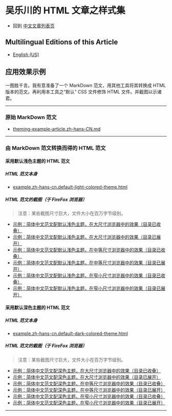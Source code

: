 <link rel="stylesheet" href="../../../dist/css/wulechuan-styles-for-html-via-markdown--vscode.default.min.css">

# 吴乐川的 HTML 文章之样式集

- 回到 [中文文章列表页](../../../ReadMe.zh-hans-CN.md)


## Multilingual Editions of this Article

- [English (US)](../en-US/application-examples.md)




## 应用效果示例

一图胜千言。我有意准备了一个 MarkDown 范文，用其他工具将其转换成 HTML 版本的范文。再利用本工具之“默认” CSS 文件修饰 HTML 文件。并截图以示诸君。

-----

### 原始 MarkDown 范文

- [theming-example-article.zh-hans-CN.md](../../examples/source-markdown-files/theming-example-article.zh-hans-CN.md)

-----

### 由 MarkDown 范文转换而得的 HTML 范文

#### 采用默认浅色主题的 HTML 范文

##### HTML 范文本身

- [example.zh-hans-cn.default-light-colored-theme.html](../../examples/rendered/html/example.zh-hans-cn.default-light-colored-theme.html)


##### HTML 范文的截图（于 FireFox 浏览器）

> 注意：某些截图尺寸巨大，文件大小在百万字节级别。


- [示例：简体中文范文配默认浅色主题，在大尺寸浏览器中的效果（目录已收叠）](../../examples/rendered/snapshots/示例：简体中文范文配默认浅色主题，在大尺寸浏览器中的效果（目录已收叠）.png)
- [示例：简体中文范文配默认浅色主题，在大尺寸浏览器中的效果（目录已展开）](../../examples/rendered/snapshots/示例：简体中文范文配默认浅色主题，在大尺寸浏览器中的效果（目录已展开）.png)
- [示例：简体中文范文配默认浅色主题，在中等尺寸浏览器中的效果（目录已收叠）](../../examples/rendered/snapshots/示例：简体中文范文配默认浅色主题，在中等尺寸浏览器中的效果（目录已收叠）.png)
- [示例：简体中文范文配默认浅色主题，在中等尺寸浏览器中的效果（目录已展开）](../../examples/rendered/snapshots/示例：简体中文范文配默认浅色主题，在中等尺寸浏览器中的效果（目录已展开）.png)
- [示例：简体中文范文配默认浅色主题，在窄小尺寸浏览器中的效果（目录已收叠）](../../examples/rendered/snapshots/示例：简体中文范文配默认浅色主题，在窄小尺寸浏览器中的效果（目录已收叠）.png)
- [示例：简体中文范文配默认浅色主题，在窄小尺寸浏览器中的效果（目录已展开）](../../examples/rendered/snapshots/示例：简体中文范文配默认浅色主题，在窄小尺寸浏览器中的效果（目录已展开）.png)


#### 采用默认深色主题的 HTML 范文

##### HTML 范文本身

- [example.zh-hans-cn.default-dark-colored-theme.html](../../examples/rendered/html/example.zh-hans-cn.default-dark-colored-theme.html)


##### HTML 范文的截图（于 FireFox 浏览器）

> 注意：某些截图尺寸巨大，文件大小在百万字节级别。

- [示例：简体中文范文配深色主题，在大尺寸浏览器中的效果（目录已收叠）](../../examples/rendered/snapshots/示例：简体中文范文配深色主题，在大尺寸浏览器中的效果（目录已收叠）.png)
- [示例：简体中文范文配深色主题，在大尺寸浏览器中的效果（目录已展开）](../../examples/rendered/snapshots/示例：简体中文范文配深色主题，在大尺寸浏览器中的效果（目录已展开）.png)
- [示例：简体中文范文配深色主题，在中等尺寸浏览器中的效果（目录已收叠）](../../examples/rendered/snapshots/示例：简体中文范文配深色主题，在中等尺寸浏览器中的效果（目录已收叠）.png)
- [示例：简体中文范文配深色主题，在中等尺寸浏览器中的效果（目录已展开）](../../examples/rendered/snapshots/示例：简体中文范文配深色主题，在中等尺寸浏览器中的效果（目录已展开）.png)
- [示例：简体中文范文配深色主题，在窄小尺寸浏览器中的效果（目录已收叠）](../../examples/rendered/snapshots/示例：简体中文范文配深色主题，在窄小尺寸浏览器中的效果（目录已收叠）.png)
- [示例：简体中文范文配深色主题，在窄小尺寸浏览器中的效果（目录已展开）](../../examples/rendered/snapshots/示例：简体中文范文配深色主题，在窄小尺寸浏览器中的效果（目录已展开）.png)


-----


